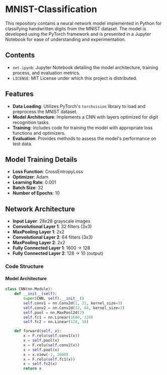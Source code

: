 # MNIST-Classification

This repository contains a neural network model implemented in Python for classifying handwritten digits from the MNIST dataset. The model is developed using the PyTorch framework and is presented in a Jupyter Notebook for ease of understanding and experimentation.

## Contents
- `net.ipynb`: Jupyter Notebook detailing the model architecture, training process, and evaluation metrics.
- `LICENSE`: MIT License under which this project is distributed.

## Features
- **Data Loading**: Utilizes PyTorch's `torchvision` library to load and preprocess the MNIST dataset.
- **Model Architecture**: Implements a CNN with layers optimized for digit recognition tasks.
- **Training**: Includes code for training the model with appropriate loss functions and optimizers.
- **Evaluation**: Provides methods to assess the model's performance on test data.

## Model Training Details
- **Loss Function**: CrossEntropyLoss
- **Optimizer**: Adam
- **Learning Rate**: 0.001
- **Batch Size**: 32
- **Number of Epochs**: 10

## Network Architecture
- **Input Layer**: 28x28 grayscale images
- **Convolutional Layer 1**: 32 filters (3x3)
- **MaxPooling Layer 1**: 2x2
- **Convolutional Layer 2**: 64 filters (3x3)
- **MaxPooling Layer 2**: 2x2
- **Fully Connected Layer 1**: 1600 → 128
- **Fully Connected Layer 2**: 128 → 10 (output)

### Code Structure

#### Model Architecture
```python
class CNN(nn.Module):
    def __init__(self):
        super(CNN, self).__init__()
        self.conv1 = nn.Conv2d(1, 32, kernel_size=3)
        self.conv2 = nn.Conv2d(32, 64, kernel_size=3)
        self.pool = nn.MaxPool2d(2)
        self.fc1 = nn.Linear(1600, 128)
        self.fc2 = nn.Linear(128, 10)

    def forward(self, x):
        x = F.relu(self.conv1(x))
        x = self.pool(x)
        x = F.relu(self.conv2(x))
        x = self.pool(x)
        x = x.view(-1, 1600)
        x = F.relu(self.fc1(x))
        x = self.fc2(x)
        return x
